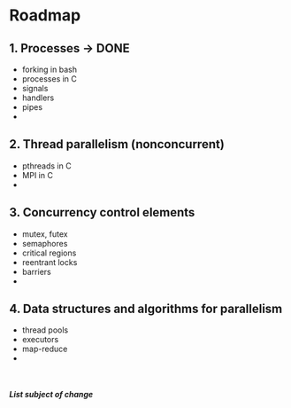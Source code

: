 # Roadmap
## 1. Processes -> DONE
- forking in bash
- processes in C
- signals
- handlers
- pipes
-

## 2. Thread parallelism (nonconcurrent)
- pthreads in C
- MPI in C
-

## 3. Concurrency control elements
- mutex, futex
- semaphores
- critical regions
- reentrant locks
- barriers
-

## 4. Data structures and algorithms for parallelism
- thread pools
- executors
- map-reduce
-

<br><br>
***List subject of change***